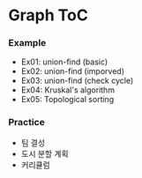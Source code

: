 # Graph ToC

### Example
- Ex01: union-find (basic)
- Ex02: union-find (imporved)
- Ex03: union-find (check cycle)
- Ex04: Kruskal's algorithm
- Ex05: Topological sorting

### Practice
- 팀 결성
- 도시 분할 계획
- 커리큘럼
